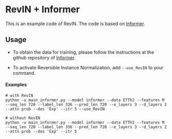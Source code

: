 # RevIN + Informer

This is an example code of RevIN.
The code is based on [Informer](https://github.com/zhouhaoyi/Informer2020).

## Usage

- To obtain the data for training, please follow the instructions at the github repository of [Informer](https://github.com/zhouhaoyi/Informer2020).

- To activate Reversible Instance Normalization, add `--use_RevIN` to your command.


#### Examples

```
# with RevIN
python -u main_informer.py --model informer --data ETTh2 --features M --seq_len 720 --label_len 336 --pred_len 720 --e_layers 3 --d_layers 2 --attn prob --des 'Exp' --itr 5 --use_RevIN

# without RevIN
python -u main_informer.py --model informer --data ETTh2 --features M --seq_len 720 --label_len 336 --pred_len 720 --e_layers 3 --d_layers 2 --attn prob --des 'Exp' --itr 5
```

